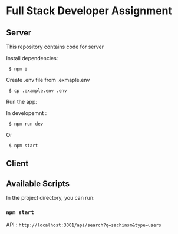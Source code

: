 # Full Stack Developer Assignment


## Server
This repository contains code for server


Install dependencies:

     $ npm i

Create .env file from .exmaple.env

     $ cp .example.env .env

Run the app:

In developemnt : 

     $ npm run dev

Or

     $ npm start

## Client

## Available Scripts

In the project directory, you can run:

### `npm start`


API : `http://localhost:3001/api/search?q=sachinsm&type=users`